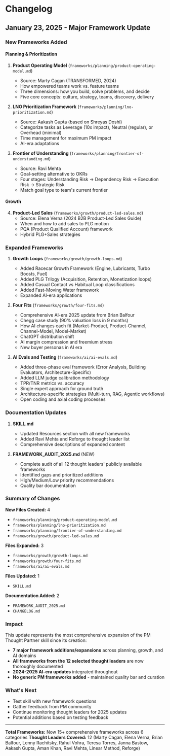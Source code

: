 # Changelog

## January 23, 2025 - Major Framework Update

### New Frameworks Added

#### Planning & Prioritization
1. **Product Operating Model** (`frameworks/planning/product-operating-model.md`)
   - Source: Marty Cagan (TRANSFORMED, 2024)
   - How empowered teams work vs. feature teams
   - Three dimensions: how you build, solve problems, and decide
   - Five core concepts: culture, strategy, teams, discovery, delivery

2. **LNO Prioritization Framework** (`frameworks/planning/lno-prioritization.md`)
   - Source: Aakash Gupta (based on Shreyas Doshi)
   - Categorize tasks as Leverage (10x impact), Neutral (regular), or Overhead (minimal)
   - Time management for maximum PM impact
   - AI-era adaptations

3. **Frontier of Understanding** (`frameworks/planning/frontier-of-understanding.md`)
   - Source: Ravi Mehta
   - Goal-setting alternative to OKRs
   - Four stages: Understanding Risk → Dependency Risk → Execution Risk → Strategic Risk
   - Match goal type to team's current frontier

#### Growth
4. **Product-Led Sales** (`frameworks/growth/product-led-sales.md`)
   - Source: Elena Verna (2024 B2B Product-Led Sales Guide)
   - When and how to add sales to PLG motion
   - PQA (Product Qualified Account) framework
   - Hybrid PLG+Sales strategies

### Expanded Frameworks

1. **Growth Loops** (`frameworks/growth/growth-loops.md`)
   - Added Racecar Growth Framework (Engine, Lubricants, Turbo Boosts, Fuel)
   - Added PLG Trilogy (Acquisition, Retention, Monetization loops)
   - Added Casual Contact vs Habitual Loop classifications
   - Added Fast-Moving Water framework
   - Expanded AI-era applications

2. **Four Fits** (`frameworks/growth/four-fits.md`)
   - Comprehensive AI-era 2025 update from Brian Balfour
   - Chegg case study (90% valuation loss in 9 months)
   - How AI changes each fit (Market-Product, Product-Channel, Channel-Model, Model-Market)
   - ChatGPT distribution shift
   - AI margin compression and freemium stress
   - New buyer personas in AI era

3. **AI Evals and Testing** (`frameworks/ai/ai-evals.md`)
   - Added three-phase eval framework (Error Analysis, Building Evaluators, Architecture-Specific)
   - Added LLM judge calibration methodology
   - TPR/TNR metrics vs. accuracy
   - Single expert approach for ground truth
   - Architecture-specific strategies (Multi-turn, RAG, Agentic workflows)
   - Open coding and axial coding processes

### Documentation Updates

1. **SKILL.md**
   - Updated Resources section with all new frameworks
   - Added Ravi Mehta and Reforge to thought leader list
   - Comprehensive descriptions of expanded content

2. **FRAMEWORK_AUDIT_2025.md** (NEW)
   - Complete audit of all 12 thought leaders' publicly available frameworks
   - Identified gaps and prioritized additions
   - High/Medium/Low priority recommendations
   - Quality bar documentation

### Summary of Changes

**New Files Created:** 4
- `frameworks/planning/product-operating-model.md`
- `frameworks/planning/lno-prioritization.md`
- `frameworks/planning/frontier-of-understanding.md`
- `frameworks/growth/product-led-sales.md`

**Files Expanded:** 3
- `frameworks/growth/growth-loops.md`
- `frameworks/growth/four-fits.md`
- `frameworks/ai/ai-evals.md`

**Files Updated:** 1
- `SKILL.md`

**Documentation Added:** 2
- `FRAMEWORK_AUDIT_2025.md`
- `CHANGELOG.md`

### Impact

This update represents the most comprehensive expansion of the PM Thought Partner skill since its creation:

- **7 major framework additions/expansions** across planning, growth, and AI domains
- **All frameworks from the 12 selected thought leaders** are now thoroughly documented
- **2024-2025 AI-era updates** integrated throughout
- **No generic PM frameworks added** - maintained quality bar and curation

### What's Next

- Test skill with new framework questions
- Gather feedback from PM community
- Continue monitoring thought leaders for 2025 updates
- Potential additions based on testing feedback

---

**Total Frameworks:** Now 15+ comprehensive frameworks across 6 categories
**Thought Leaders Covered:** 12 (Marty Cagan, Elena Verna, Brian Balfour, Lenny Rachitsky, Rahul Vohra, Teresa Torres, Janna Bastow, Aakash Gupta, Aman Khan, Ravi Mehta, Linear Method, Reforge)
